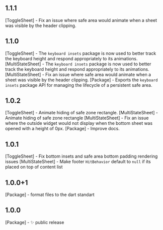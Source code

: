 ## 1.1.1
[ToggleSheet] - Fix an issue where safe area would animate when a sheet was visible by the header clipping.

## 1.1.0
[ToggleSheet] - The `keyboard insets` package is now used to better track the keyboard height and respond appropriately to its animations.
[MultiStateSheet] - The `keyboard insets` package is now used to better track the keyboard height and respond appropriately to its animations.
[MultiStateSheet] - Fix an issue where safe area would animate when a sheet was visible by the header clipping.
[Package] - Exports the `keyboard insets` package API for managing the lifecycle of a persistent safe area.

## 1.0.2
[ToggleSheet] - Animate hiding of safe zone rectangle.
[MultiStateSheet] - Animate hiding of safe zone rectangle 
[MultiStateSheet] - Fix an issue where the outside widget would not display when the bottom sheet was opened with a height of 0px.
[Package] - Improve docs.

## 1.0.1
[ToggleSheet] - Fix bottom insets and safe area bottom padding rendering issues
[MultiStateSheet] - Make footer `HitBehavior` default to `null` if its placed on top of content list

## 1.0.0+1
[Package] - format files to the dart standart

## 1.0.0
[Package] - :sparkles: public release
